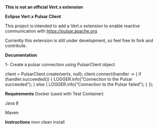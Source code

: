 **This is not an official Vert.x extension**

**Eclipse Vert.x Pulsar Client**

This project is intended to add a Vert.x extension to
enable reactive communication with https://pulsar.apache.org

Currently this extension is still under development, so feel free to fork and contribute.

**Documentation**

1- Create a pulsar connection using PulsarClient object

client = PulsarClient.create(vertx, null);
client.connect(handler -> {
    if (handler.succeeded()) {
        LOGGER.info("Connection to the Pulsar succeeded");
    } else {
        LOGGER.info("Connection to the Pulsar failed");
    }
});

**Requirements**
Docker (used with Test Container)

Java 8

Maven

**Instructions**
mvn clean install




